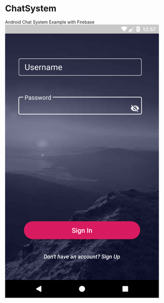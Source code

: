# ChatSystem
Android Chat System Example with Firebase
![Screenshot](https://github.com/MarineTunyan/ChatSystem/blob/master/screenshot/screenshot.png)
